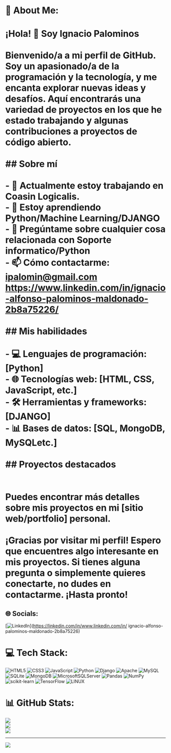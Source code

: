 # 💫 About Me:
# ¡Hola! 👋 Soy Ignacio Palominos<br><br>Bienvenido/a a mi perfil de GitHub. Soy un apasionado/a de la programación y la tecnología, y me encanta explorar nuevas ideas y desafíos. Aquí encontrarás una variedad de proyectos en los que he estado trabajando y algunas contribuciones a proyectos de código abierto.<br><br>## Sobre mí<br><br>- 🔭 Actualmente estoy trabajando en Coasin Logicalis.<br>- 🌱 Estoy aprendiendo Python/Machine Learning/DJANGO<br>- 💬 Pregúntame sobre cualquier cosa relacionada con Soporte informatico/Python<br>- 📫 Cómo contactarme: ipalomin@gmail.com https://www.linkedin.com/in/ignacio-alfonso-palominos-maldonado-2b8a75226/<br><br>## Mis habilidades<br><br>- 💻 Lenguajes de programación: [Python]<br>- 🌐 Tecnologías web: [HTML, CSS, JavaScript, etc.]<br>- 🛠️ Herramientas y frameworks: [DJANGO]<br>- 📊 Bases de datos: [SQL, MongoDB, MySQLetc.]<br><br>## Proyectos destacados<br><br><br>Puedes encontrar más detalles sobre mis proyectos en mi [sitio web/portfolio] personal.<br><br>¡Gracias por visitar mi perfil! Espero que encuentres algo interesante en mis proyectos. Si tienes alguna pregunta o simplemente quieres conectarte, no dudes en contactarme. ¡Hasta pronto!<br>


## 🌐 Socials:
[![LinkedIn](https://img.shields.io/badge/LinkedIn-%230077B5.svg?logo=linkedin&logoColor=white)](https://linkedin.com/in/www.linkedin.com/in/ ignacio-alfonso-palominos-maldonado-2b8a75226) 

# 💻 Tech Stack:
![HTML5](https://img.shields.io/badge/html5-%23E34F26.svg?style=for-the-badge&logo=html5&logoColor=white) ![CSS3](https://img.shields.io/badge/css3-%231572B6.svg?style=for-the-badge&logo=css3&logoColor=white) ![JavaScript](https://img.shields.io/badge/javascript-%23323330.svg?style=for-the-badge&logo=javascript&logoColor=%23F7DF1E) ![Python](https://img.shields.io/badge/python-3670A0?style=for-the-badge&logo=python&logoColor=ffdd54) ![Django](https://img.shields.io/badge/django-%23092E20.svg?style=for-the-badge&logo=django&logoColor=white) ![Apache](https://img.shields.io/badge/apache-%23D42029.svg?style=for-the-badge&logo=apache&logoColor=white) ![MySQL](https://img.shields.io/badge/mysql-%2300f.svg?style=for-the-badge&logo=mysql&logoColor=white) ![SQLite](https://img.shields.io/badge/sqlite-%2307405e.svg?style=for-the-badge&logo=sqlite&logoColor=white) ![MongoDB](https://img.shields.io/badge/MongoDB-%234ea94b.svg?style=for-the-badge&logo=mongodb&logoColor=white) ![MicrosoftSQLServer](https://img.shields.io/badge/Microsoft%20SQL%20Sever-CC2927?style=for-the-badge&logo=microsoft%20sql%20server&logoColor=white) ![Pandas](https://img.shields.io/badge/pandas-%23150458.svg?style=for-the-badge&logo=pandas&logoColor=white) ![NumPy](https://img.shields.io/badge/numpy-%23013243.svg?style=for-the-badge&logo=numpy&logoColor=white) ![scikit-learn](https://img.shields.io/badge/scikit--learn-%23F7931E.svg?style=for-the-badge&logo=scikit-learn&logoColor=white) ![TensorFlow](https://img.shields.io/badge/TensorFlow-%23FF6F00.svg?style=for-the-badge&logo=TensorFlow&logoColor=white) ![LINUX](https://img.shields.io/badge/Linux-FCC624?style=for-the-badge&logo=linux&logoColor=black)
# 📊 GitHub Stats:
![](https://github-readme-stats.vercel.app/api?username=ipalomin&theme=dark&hide_border=false&include_all_commits=false&count_private=false)<br/>
![](https://github-readme-streak-stats.herokuapp.com/?user=ipalomin&theme=dark&hide_border=false)<br/>
![](https://github-readme-stats.vercel.app/api/top-langs/?username=ipalomin&theme=dark&hide_border=false&include_all_commits=false&count_private=false&layout=compact)

---
[![](https://visitcount.itsvg.in/api?id=ipalomin&icon=0&color=0)](https://visitcount.itsvg.in)

<!-- Proudly created with GPRM ( https://gprm.itsvg.in ) -->

